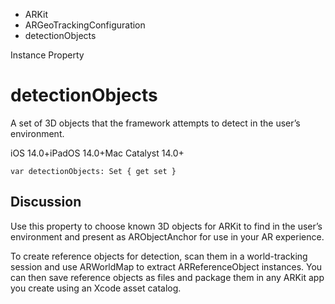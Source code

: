 

- ARKit
- ARGeoTrackingConfiguration
-  detectionObjects 

Instance Property

# detectionObjects

A set of 3D objects that the framework attempts to detect in the user’s environment.

iOS 14.0+iPadOS 14.0+Mac Catalyst 14.0+

``` source
var detectionObjects: Set { get set }
```

## Discussion

Use this property to choose known 3D objects for ARKit to find in the user’s environment and present as ARObjectAnchor for use in your AR experience.

To create reference objects for detection, scan them in a world-tracking session and use ARWorldMap to extract ARReferenceObject instances. You can then save reference objects as files and package them in any ARKit app you create using an Xcode asset catalog.

